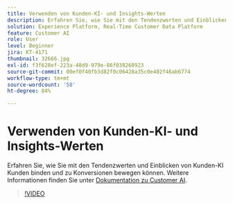 ```yaml
---
title: Verwenden von Kunden-KI- und Insights-Werten
description: Erfahren Sie, wie Sie mit den Tendenzwerten und Einblicken von Kunden-KI Kunden binden und zu Konversionen bewegen können.
solution: Experience Platform, Real-Time Customer Data Platform
feature: Customer AI
role: User
level: Beginner
jira: KT-4171
thumbnail: 32666.jpg
exl-id: f3f628ef-223a-48d9-979e-86f038268923
source-git-commit: 00ef0f40fb3d82f0c06428a35c0e402f46ab6774
workflow-type: tm+mt
source-wordcount: '58'
ht-degree: 84%

---
```


# Verwenden von Kunden-KI- und Insights-Werten

Erfahren Sie, wie Sie mit den Tendenzwerten und Einblicken von Kunden-KI Kunden binden und zu Konversionen bewegen können. Weitere Informationen finden Sie unter [Dokumentation zu Customer AI](https://experienceleague.adobe.com/docs/experience-platform/intelligent-services/customer-ai/overview.html?lang=de).

>[!VIDEO](https://video.tv.adobe.com/v/32666?learn=on)

